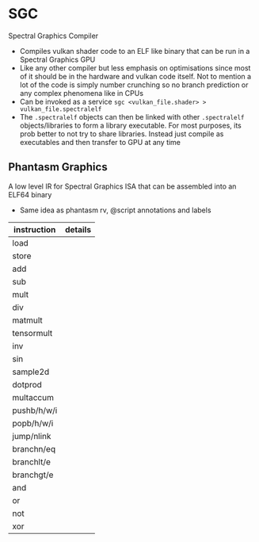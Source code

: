 # SGC
Spectral Graphics Compiler
- Compiles vulkan shader code to an ELF like binary that can be run in a Spectral Graphics GPU
- Like any other compiler but less emphasis on optimisations since most of it should be in the hardware and vulkan code itself. Not to mention a lot of the code is simply number crunching so no branch prediction or any complex phenomena like in CPUs
- Can be invoked as a service `sgc <vulkan_file.shader> > vulkan_file.spectralelf` 
- The `.spectralelf` objects can then be linked with other `.spectralelf` objects/libraries to form a library executable. For most purposes, its prob better to not try to share libraries. Instead just compile as executables and then transfer to GPU at any time

## Phantasm Graphics
A low level IR for Spectral Graphics ISA that can be assembled into an ELF64 binary
- Same idea as phantasm rv, @script annotations and labels

|instruction|details|
|---|---|
| load | |
| store | |
| add | |
| sub | |
| mult | |
| div | |
| matmult | |
| tensormult | |
| inv | |
| sin | |
| sample2d | |
| dotprod | |
| multaccum | |
| pushb/h/w/i | |
| popb/h/w/i | |
| jump/nlink | |
| branchn/eq | |
| branchlt/e | |
| branchgt/e | |
| and | |
| or | |
| not | |
| xor | |
